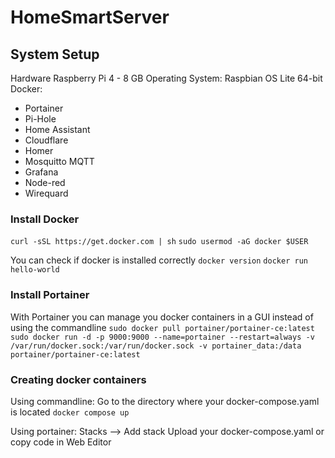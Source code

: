 # HomeSmartServer

## System Setup
Hardware Raspberry Pi 4 - 8 GB
Operating System: Raspbian OS Lite 64-bit
Docker:
  - Portainer
  - Pi-Hole
  - Home Assistant
  - Cloudflare
  - Homer
  - Mosquitto MQTT
  - Grafana
  - Node-red
  - Wirequard

### Install Docker
``curl -sSL https://get.docker.com | sh``
``sudo usermod -aG docker $USER``

You can check if docker is installed correctly
``docker version``
``docker run hello-world``

### Install Portainer
With Portainer you can manage you docker containers in a GUI instead of using the commandline
``sudo docker pull portainer/portainer-ce:latest``
``sudo docker run -d -p 9000:9000 --name=portainer --restart=always -v /var/run/docker.sock:/var/run/docker.sock -v portainer_data:/data portainer/portainer-ce:latest``

### Creating docker containers
Using commandline:
Go to the directory where your docker-compose.yaml is located
``docker compose up``

Using portainer:
Stacks --> Add stack
Upload your docker-compose.yaml or copy code in Web Editor
